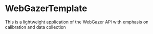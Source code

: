 # WebGazerTemplate
This is a lightweight application of the WebGazer API with emphasis on calibration and data collection

